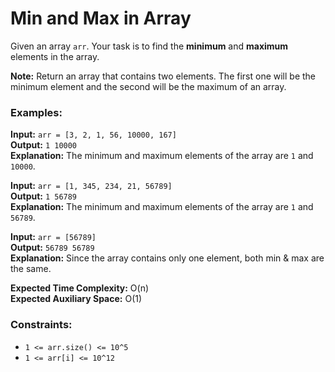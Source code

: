 # Min and Max in Array

Given an array `arr`. Your task is to find the **minimum** and **maximum** elements in the array.

**Note:** Return an array that contains two elements. The first one will be the minimum element and the second will be the maximum of an array.

### Examples:

**Input:** `arr = [3, 2, 1, 56, 10000, 167]`  
**Output:** `1 10000`  
**Explanation:** The minimum and maximum elements of the array are `1` and `10000`.

**Input:** `arr = [1, 345, 234, 21, 56789]`  
**Output:** `1 56789`  
**Explanation:** The minimum and maximum elements of the array are `1` and `56789`.

**Input:** `arr = [56789]`  
**Output:** `56789 56789`  
**Explanation:** Since the array contains only one element, both min & max are the same.

**Expected Time Complexity:** O(n)  
**Expected Auxiliary Space:** O(1)

### Constraints:
- `1 <= arr.size() <= 10^5`
- `1 <= arr[i] <= 10^12`
